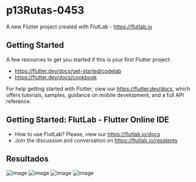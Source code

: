 # p13Rutas-0453

A new Flutter project created with FlutLab - https://flutlab.io

## Getting Started

A few resources to get you started if this is your first Flutter project:

- https://flutter.dev/docs/get-started/codelab
- https://flutter.dev/docs/cookbook

For help getting started with Flutter, view our
https://flutter.dev/docs, which offers tutorials,
samples, guidance on mobile development, and a full API reference.

## Getting Started: FlutLab - Flutter Online IDE

- How to use FlutLab? Please, view our https://flutlab.io/docs
- Join the discussion and conversation on https://flutlab.io/residents

## Resultados

![image](https://github.com/aecortega/p15-rutas-d-0453/assets/143548446/10cb42c6-4b76-43fa-8401-4f5fd6707412)
![image](https://github.com/aecortega/p15-rutas-d-0453/assets/143548446/58a8e86b-a108-4e61-b79a-51fd6b879774)
![image](https://github.com/aecortega/p15-rutas-d-0453/assets/143548446/029a2ef2-9165-4af5-8e47-609104b30b74)
![image](https://github.com/aecortega/p15-rutas-d-0453/assets/143548446/943121f3-7761-4a5c-b460-8d7da83db567)

